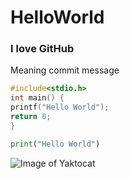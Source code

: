 # HelloWorld
### I love GitHub

Meaning commit message

``` c
#include<stdio.h>
int main() {
printf("Hello World");
return 0;
}
```

``` python
print("Hello World")
```
![Image of Yaktocat](https://octodex.github.com/images/yaktocat.png)
